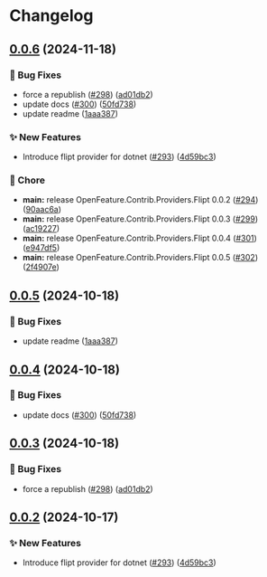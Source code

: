 # Changelog

## [0.0.6](https://github.com/ericpattison/dotnet-sdk-contrib/compare/OpenFeature.Contrib.Providers.Flipt-v0.0.5...OpenFeature.Contrib.Providers.Flipt-v0.0.6) (2024-11-18)


### 🐛 Bug Fixes

* force a republish ([#298](https://github.com/ericpattison/dotnet-sdk-contrib/issues/298)) ([ad01db2](https://github.com/ericpattison/dotnet-sdk-contrib/commit/ad01db2991a147d527637afac30827f73a4cc40e))
* update docs ([#300](https://github.com/ericpattison/dotnet-sdk-contrib/issues/300)) ([50fd738](https://github.com/ericpattison/dotnet-sdk-contrib/commit/50fd738585567a39f6fd0b1db37b899cbae42ba5))
* update readme ([1aaa387](https://github.com/ericpattison/dotnet-sdk-contrib/commit/1aaa3877ae3db884d401226b2138f8e3903a56c2))


### ✨ New Features

* Introduce flipt provider for dotnet  ([#293](https://github.com/ericpattison/dotnet-sdk-contrib/issues/293)) ([4d59bc3](https://github.com/ericpattison/dotnet-sdk-contrib/commit/4d59bc35bd4c65c9989e8c980668d85242240eec))


### 🧹 Chore

* **main:** release OpenFeature.Contrib.Providers.Flipt 0.0.2 ([#294](https://github.com/ericpattison/dotnet-sdk-contrib/issues/294)) ([90aac6a](https://github.com/ericpattison/dotnet-sdk-contrib/commit/90aac6af09756cab84f43a7b4edf9d0c34e1833d))
* **main:** release OpenFeature.Contrib.Providers.Flipt 0.0.3 ([#299](https://github.com/ericpattison/dotnet-sdk-contrib/issues/299)) ([ac19227](https://github.com/ericpattison/dotnet-sdk-contrib/commit/ac1922721351c0e55d9c40b2cbfeed75712d831a))
* **main:** release OpenFeature.Contrib.Providers.Flipt 0.0.4 ([#301](https://github.com/ericpattison/dotnet-sdk-contrib/issues/301)) ([e947df5](https://github.com/ericpattison/dotnet-sdk-contrib/commit/e947df5bd125658d41b8a5ec8c9e6f58e7e154d1))
* **main:** release OpenFeature.Contrib.Providers.Flipt 0.0.5 ([#302](https://github.com/ericpattison/dotnet-sdk-contrib/issues/302)) ([2f4907e](https://github.com/ericpattison/dotnet-sdk-contrib/commit/2f4907eaca791a25cd61000ab81be87f1aa4c764))

## [0.0.5](https://github.com/open-feature/dotnet-sdk-contrib/compare/OpenFeature.Contrib.Providers.Flipt-v0.0.4...OpenFeature.Contrib.Providers.Flipt-v0.0.5) (2024-10-18)


### 🐛 Bug Fixes

* update readme ([1aaa387](https://github.com/open-feature/dotnet-sdk-contrib/commit/1aaa3877ae3db884d401226b2138f8e3903a56c2))

## [0.0.4](https://github.com/open-feature/dotnet-sdk-contrib/compare/OpenFeature.Contrib.Providers.Flipt-v0.0.3...OpenFeature.Contrib.Providers.Flipt-v0.0.4) (2024-10-18)


### 🐛 Bug Fixes

* update docs ([#300](https://github.com/open-feature/dotnet-sdk-contrib/issues/300)) ([50fd738](https://github.com/open-feature/dotnet-sdk-contrib/commit/50fd738585567a39f6fd0b1db37b899cbae42ba5))

## [0.0.3](https://github.com/open-feature/dotnet-sdk-contrib/compare/OpenFeature.Contrib.Providers.Flipt-v0.0.2...OpenFeature.Contrib.Providers.Flipt-v0.0.3) (2024-10-18)


### 🐛 Bug Fixes

* force a republish ([#298](https://github.com/open-feature/dotnet-sdk-contrib/issues/298)) ([ad01db2](https://github.com/open-feature/dotnet-sdk-contrib/commit/ad01db2991a147d527637afac30827f73a4cc40e))

## [0.0.2](https://github.com/open-feature/dotnet-sdk-contrib/compare/OpenFeature.Contrib.Providers.Flipt-v0.0.1...OpenFeature.Contrib.Providers.Flipt-v0.0.2) (2024-10-17)


### ✨ New Features

* Introduce flipt provider for dotnet  ([#293](https://github.com/open-feature/dotnet-sdk-contrib/issues/293)) ([4d59bc3](https://github.com/open-feature/dotnet-sdk-contrib/commit/4d59bc35bd4c65c9989e8c980668d85242240eec))
